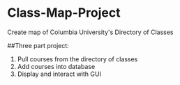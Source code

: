 # Class-Map-Project
Create map of Columbia University's Directory of Classes

##Three part project:
1. Pull courses from the directory of classes
2. Add courses into database
3. Display and interact with GUI
